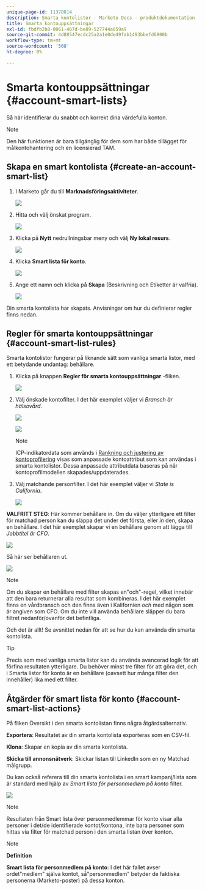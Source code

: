 ```yaml
---
unique-page-id: 11378814
description: Smarta kontolistor - Marketo Docs - produktdokumentation
title: Smarta kontouppsättningar
exl-id: fbdfb2b8-0061-467d-be89-527744a659a9
source-git-commit: 4d88547ecdc25a2a1e0de49fab1493bbefd6800b
workflow-type: tm+mt
source-wordcount: '508'
ht-degree: 0%

---
```


# Smarta kontouppsättningar {#account-smart-lists}

Så här identifierar du snabbt och korrekt dina värdefulla konton.

>[!NOTE]
>
>Den här funktionen är bara tillgänglig för dem som har både tillägget för målkontohantering och en licensierad TAM.

## Skapa en smart kontolista {#create-an-account-smart-list}

1. I Marketo går du till **Marknadsföringsaktiviteter**.

   ![](assets/account-smart-lists-1.png)

1. Hitta och välj önskat program.

   ![](assets/account-smart-lists-2.png)

1. Klicka på **Nytt** nedrullningsbar meny och välj **Ny lokal resurs**.

   ![](assets/account-smart-lists-3.png)

1. Klicka **Smart lista för konto**.

   ![](assets/account-smart-lists-4.png)

1. Ange ett namn och klicka på **Skapa** (Beskrivning och Etiketter är valfria).

   ![](assets/account-smart-lists-5.png)

Din smarta kontolista har skapats. Anvisningar om hur du definierar regler finns nedan.

## Regler för smarta kontouppsättningar {#account-smart-list-rules}

Smarta kontolistor fungerar på liknande sätt som vanliga smarta listor, med ett betydande undantag: behållare.

1. Klicka på knappen **Regler för smarta kontouppsättningar** -fliken.

   ![](assets/account-smart-lists-6.png)

1. Välj önskade kontofilter. I det här exemplet väljer vi _Bransch är hälsovård_.

   ![](assets/account-smart-lists-7.png)

   ![](assets/account-smart-lists-8.png)

   >[!NOTE]
   >
   >ICP-indikatordata som används i [Rankning och justering av kontoprofilering](/help/marketo/product-docs/target-account-management/account-profiling/account-profiling-ranking-and-tuning.md) visas som anpassade kontoattribut som kan användas i smarta kontolistor. Dessa anpassade attributdata baseras på när kontoprofilmodellen skapades/uppdaterades.

1. Välj matchande personfilter. I det här exemplet väljer vi _State is California_.

   ![](assets/account-smart-lists-9.png)

**VALFRITT STEG**: Här kommer behållare in. Om du väljer ytterligare ett filter för matchad person kan du släppa det under det första, eller _in_ den, skapa en behållare. I det här exemplet skapar vi en behållare genom att lägga till _Jobbtitel är CFO_.

![](assets/account-smart-lists-10.png)

Så här ser behållaren ut.

![](assets/account-smart-lists-11.png)

>[!NOTE]
>
>Om du skapar en behållare med filter skapas en&quot;och&quot;-regel, vilket innebär att den bara returnerar alla resultat som kombineras. I det här exemplet finns en vårdbransch och den finns även i Kalifornien _och_ med någon som är angiven som CFO. Om du inte vill använda behållare släpper du bara filtret nedanför/ovanför det befintliga.

Och det är allt! Se avsnittet nedan för att se hur du kan använda din smarta kontolista.

>[!TIP]
>
>Precis som med vanliga smarta listor kan du använda avancerad logik för att förfina resultaten ytterligare. Du behöver minst tre filter för att göra det, och i Smarta listor för konto är en behållare (oavsett hur många filter den innehåller) lika med ett filter.

## Åtgärder för smart lista för konto {#account-smart-list-actions}

På fliken Översikt i den smarta kontolistan finns några åtgärdsalternativ.

**Exportera**: Resultatet av din smarta kontolista exporteras som en CSV-fil.

**Klona**: Skapar en kopia av din smarta kontolista.

**Skicka till annonsnätverk**: Skickar listan till LinkedIn som en ny Matchad målgrupp.

Du kan också referera till din smarta kontolista i en smart kampanj/lista som är standard med hjälp av _Smart lista för personmedlem på konto_ filter.

![](assets/account-smart-lists-12.png)

>[!NOTE]
>
>Resultaten från Smart lista över personmedlemmar för konto visar alla personer i det/de identifierade kontot/kontona, inte bara personer som hittas via filter för matchad person i den smarta listan över konton.

>[!NOTE]
>
>**Definition**
>
>**Smart lista för personmedlem på konto**: I det här fallet avser ordet&quot;medlem&quot; själva kontot, så&quot;personmedlem&quot; betyder de faktiska personerna (Marketo-poster) på dessa konton.
